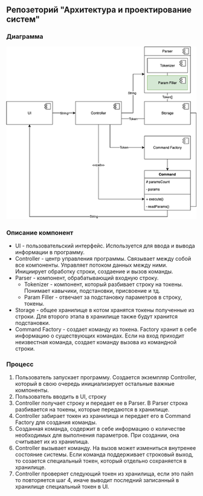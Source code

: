 ## Репозеторий "Архитектура и проектирование систем"

### Диаграмма

![plot](cli_concept.png? "CLI Component Diagram")

### Описание компонент

- UI - пользовательский интерфейс. Используется для ввода и вывода информации в программу.
- Controller - центр управления программы. Связывает между собой все компоненты. Управляет потоком данных между ними. Инициирует обработку строки, cоздаение и вызов команды.
- Parser - компонент, обрабатывающий входную строку.
  - Tokenizer -  компонент, который разбивает строку на токены. Понимает кавычики, подстановки, присвоение и тд.
  - Param Filler - отвечает за подстановку параметров в строку, токены.
- Storage - общее хранилище в котом хранятся токены полученные из строки. Для второго этапа в хранилище также будут хранится подстановки.
- Command Factory - создает команду из токена. Factory хранит в себе информацию о существующих командах. Если на вход приходит неизвестная команда, создает команду вызова из командной строки.

### Процесс

1. Пользователь запускает программу. Создается экземпляр Controller, который в свою очередь инициализирует остальные важные компоненты.
2. Пользователь вводить в UI, строку
3. Controller получает строку и передает ее в Parser. В Parser строка разбивается на токены, которые передаются в хранилище.
4. Controller забирает токен из хранилища и передает его в Command Factory для создания команды.
5. Созданная команда, содержит в себе информацию о количестве необходимых для выполнения параметров. При создании, она считывает их из хранилища.
6. Controller вызывает команду. На вызов может измениться внутренее состояние системы. Если команда поддерживает строковый выход, то созается специальный токен, который отдельно сохраняется в хранилище.
7. Controller проверяет следующий токен из хранилища, если это пайп то повторяется шаг 4, иначе выводит последний записанный в хранилище специальный токен в UI.
